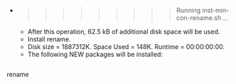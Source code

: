 * >>>>>>>>> Running inst-min-con-rename.sh ...
  * After this operation, 62.5 kB of additional disk space will be used.
  * Install rename.
  * Disk size = 1887312K. Space Used = 148K. Runtime = 00:00:00:00.
  * The following NEW packages will be installed:
  ```bash
rename
  ```
